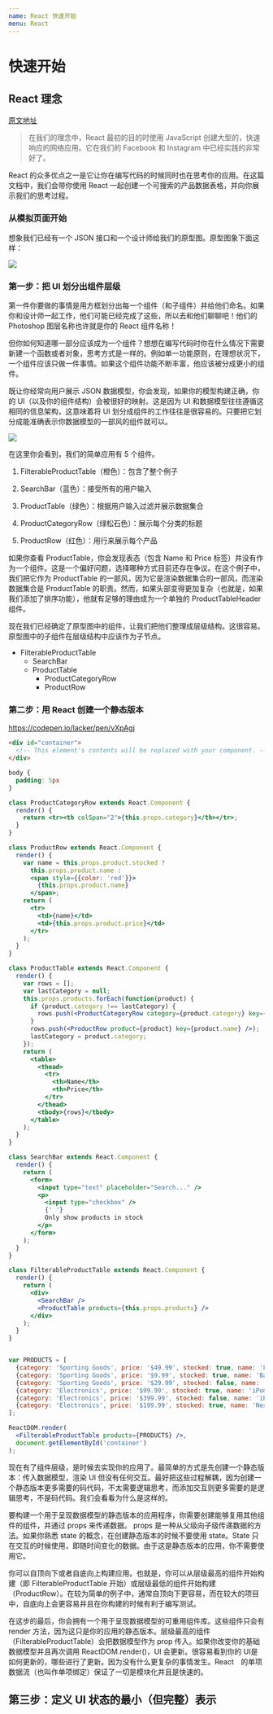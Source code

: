 ```yaml
---
name: React 快速开始
menu: React
---
```

# 快速开始

## React 理念

[原文地址](https://react.docschina.org/docs/thinking-in-react.html)

> 在我们的理念中，React 最初的目的时使用 JavaScript 创建大型的，快速响应的网络应用。它在我们的 Facebook 和 Instagram 中已经实践的非常好了。

React 的众多优点之一是它让你在编写代码的时候同时也在思考你的应用。在这篇文档中，我们会带你使用 React 一起创建一个可搜索的产品数据表格，并向你展示我们的思考过程。


### 从模拟页面开始

想象我们已经有一个 JSON 接口和一个设计师给我们的原型图。原型图象下面这样：

<!-- ![](../images/thinking-in-react-mock-1071fbcc9eed01fddc115b41e193ec11-4dd91.png) -->
![](https://raw.githubusercontent.com/goblin-laboratory/docs/docz/images/thinking-in-react-mock-1071fbcc9eed01fddc115b41e193ec11-4dd91.png)

### 第一步：把 UI 划分出组件层级

第一件你要做的事情是用方框划分出每一个组件（和子组件）并给他们命名。如果你和设计师一起工作，他们可能已经完成了这些，所以去和他们聊聊吧！他们的 Photoshop 图层名称也许就是你的 React 组件名称！

但你如何知道哪一部分应该成为一个组件？想想在编写代码时你在什么情况下需要新建一个函数或者对象，思考方式是一样的。例如单一功能原则，在理想状况下，一个组件应该只做一件事情。如果这个组件功能不断丰富，他应该被分成更小的组件。

既让你经常向用户展示 JSON 数据模型，你会发现，如果你的模型构建正确，你的 UI（以及你的组件结构）会被很好的映射。这是因为 UI 和数据模型往往遵循这相同的信息架构，这意味着将 UI 划分成组件的工作往往是很容易的。只要把它划分成能准确表示你数据模型的一部风的组件就可以。

<!-- ![](../images/thinking-in-react-components-eb8bda25806a89ebdc838813bdfa3601-82965.png) -->
![](https://raw.githubusercontent.com/goblin-laboratory/docs/docz/images/thinking-in-react-components-eb8bda25806a89ebdc838813bdfa3601-82965.png)

在这里你会看到，我们的简单应用有 5 个组件。
<!-- 我们把每个组件展示的数据用斜体表示。 -->

1. FilterableProductTable（橙色）：包含了整个例子

2. SearchBar（蓝色）：接受所有的用户输入

3. ProductTable（绿色）：根据用户输入过滤并展示数据集合

4. ProductCategoryRow（绿松石色）：展示每个分类的标题

5. ProductRow（红色）：用行来展示每个产品

如果你查看 ProductTable，你会发现表态（包含 Name 和 Price 标签）并没有作为一个组件。这是一个偏好问题，选择哪种方式目前还存在争议。在这个例子中，我们把它作为 ProductTable 的一部风，因为它是渲染数据集合的一部风，而渲染数据集合是 ProductTable 的职责。然而，如果头部变得更加复杂（也就是，如果我们添加了排序功能），他就有足够的理由成为一个单独的 ProductTableHeader 组件。

现在我们已经确定了原型图中的组件，让我们把他们整理成层级结构。这很容易。原型图中的子组件在层级结构中应该作为子节点。

* FilterableProductTable
  * SearchBar
  * ProductTable
    * ProductCategoryRow
    * ProductRow


### 第二步：用 React 创建一个静态版本

https://codepen.io/lacker/pen/vXpAgj

```html
<div id="container">
  <!-- This element's contents will be replaced with your component. -->
</div>
```

```css
body {
  padding: 5px
}
```

```jsx
class ProductCategoryRow extends React.Component {
  render() {
    return <tr><th colSpan="2">{this.props.category}</th></tr>;
  }
}

class ProductRow extends React.Component {
  render() {
    var name = this.props.product.stocked ?
      this.props.product.name :
      <span style={{color: 'red'}}>
        {this.props.product.name}
      </span>;
    return (
      <tr>
        <td>{name}</td>
        <td>{this.props.product.price}</td>
      </tr>
    );
  }
}

class ProductTable extends React.Component {
  render() {
    var rows = [];
    var lastCategory = null;
    this.props.products.forEach(function(product) {
      if (product.category !== lastCategory) {
        rows.push(<ProductCategoryRow category={product.category} key={product.category} />);
      }
      rows.push(<ProductRow product={product} key={product.name} />);
      lastCategory = product.category;
    });
    return (
      <table>
        <thead>
          <tr>
            <th>Name</th>
            <th>Price</th>
          </tr>
        </thead>
        <tbody>{rows}</tbody>
      </table>
    );
  }
}

class SearchBar extends React.Component {
  render() {
    return (
      <form>
        <input type="text" placeholder="Search..." />
        <p>
          <input type="checkbox" />
          {' '}
          Only show products in stock
        </p>
      </form>
    );
  }
}

class FilterableProductTable extends React.Component {
  render() {
    return (
      <div>
        <SearchBar />
        <ProductTable products={this.props.products} />
      </div>
    );
  }
}


var PRODUCTS = [
  {category: 'Sporting Goods', price: '$49.99', stocked: true, name: 'Football'},
  {category: 'Sporting Goods', price: '$9.99', stocked: true, name: 'Baseball'},
  {category: 'Sporting Goods', price: '$29.99', stocked: false, name: 'Basketball'},
  {category: 'Electronics', price: '$99.99', stocked: true, name: 'iPod Touch'},
  {category: 'Electronics', price: '$399.99', stocked: false, name: 'iPhone 5'},
  {category: 'Electronics', price: '$199.99', stocked: true, name: 'Nexus 7'}
];

ReactDOM.render(
  <FilterableProductTable products={PRODUCTS} />,
  document.getElementById('container')
);
```

现在有了组件层级，是时候去实现你的应用了。最简单的方式是先创建一个静态版本：传入数据模型，渲染 UI 但没有任何交互。最好把这些过程解耦，因为创建一个静态版本更多需要的码代码，不太需要逻辑思考，而添加交互则更多需要的是逻辑思考，不是码代码。我们会看看为什么是这样的。

要构建一个用于呈现数据模型的静态版本的应用程序，你需要创建能够复用其他组件的组件，并通过 props 来传递数据。 props 是一种从父级向子级传递数据的方法。如果你熟悉 state 的概念，在创建静态版本的时候不要使用 state。State 只在交互的时候使用，即随时间变化的数据。由于这是静态版本的应用，你不需要使用它。

你可以自顶向下或者自底向上构建应用。也就是，你可以从层级最高的组件开始构建（即 FilterableProductTable 开始）或层级最低的组件开始构建（ProductRow）。在较为简单的例子中，通常自顶向下更容易，而在较大的项目中，自底向上会更容易并且在你构建的时候有利于编写测试。

在这步的最后，你会拥有一个用于呈现数据模型的可重用组件库。这些组件只会有 render 方法，因为这只是你的应用的静态版本。层级最高的组件（FilterableProductTable）会把数据模型作为 prop 传入。如果你改变你的基础数据模型并且再次调用 ReactDOM.render()，UI 会更新。很容易看到你的 UI是如何更新的，哪些进行了更新。因为没有什么更复杂的事情发生。React　的单项数据流（也叫作单项绑定）保证了一切是模块化并且是快速的。


## 第三步：定义 UI 状态的最小（但完整）表示

